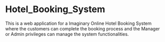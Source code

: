 # Hotel_Booking_System
This is a web application for a Imaginary Online Hotel Booking System where the customers can complete the booking process and the Manager or Admin privileges can manage the system functionalities.
